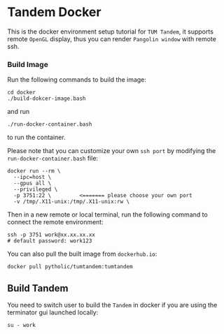 # Tandem Docker

This is the docker environment setup tutorial for `TUM Tandem`, it supports remote `OpenGL` display, thus you can render `Pangolin window` with remote ssh.

### Build Image

Run the following commands to build the image:

```shell
cd docker
./build-dokcer-image.bash
```

and run

```shell
./run-docker-container.bash
```

to run the container.

Please note that you can customize your own `ssh port` by modifying the `run-docker-container.bash` file:

```shell
docker run --rm \
  --ipc=host \
  --gpus all \
  --privileged \
  -p 3751:22 \         <======= please choose your own port
  -v /tmp/.X11-unix:/tmp/.X11-unix:rw \
```

Then in a new remote or local terminal, run the following command to connect the remote environment:

```shell
ssh -p 3751 work@xx.xx.xx.xx
# default password: work123
```

You can also pull the built image from `dockerhub.io`:

```shell
docker pull pytholic/tumtandem:tumtandem
```

## Build Tandem

You need to switch user to build the `Tandem` in docker if you are using the terminator gui launched locally:

```shell
su - work
```